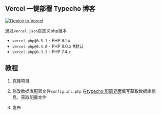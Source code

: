 ## Vercel 一键部署 Typecho 博客

[![Deploy to Vercel](https://vercel.com/button)](https://vercel.com/import/project?template=https://github.com/pbloods/typecho/)

通过`vercel.json`自定义php版本
- `vercel-php@0.5.1` - PHP 8.1.x
- `vercel-php@0.4.0` - PHP 8.0.x  #默认
- `vercel-php@0.3.2` - PHP 7.4.x

## 教程

1. 克隆项目

2. 修改数据库配置文件`config.inc.php` 在[typecho 配置界面](https://typecho-phi-ten.vercel.app/)填写获取数据库信息，获取配置文件

3. 发布